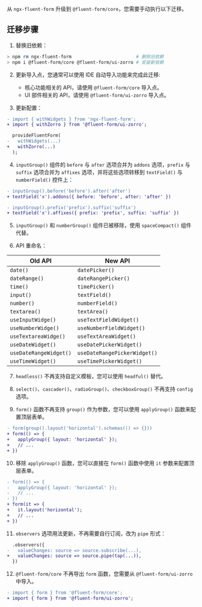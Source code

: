 从 `ngx-fluent-form` 升级到 `@fluent-form/core`，您需要手动执行以下迁移。

## 迁移步骤

1. 替换旧依赖：
```bash
> npm rm ngx-fluent-form                        # 删除旧依赖
> npm i @fluent-form/core @fluent-form/ui-zorro # 安装新依赖
```

2. 更新导入点，您通常可以使用 IDE 自动导入功能来完成此迁移:
   - 核心功能相关的 API，请使用 `@fluent-form/core` 导入点。
   - UI 部件相关的 API，请使用 `@fluent-form/ui-zorro` 导入点。

3. 更新配置：
```diff
- import { withWidgets } from 'ngx-fluent-form';
+ import { withZorro } from '@fluent-form/ui-zorro';

  provideFluentForm(
-   withWidgets(...)
+   withZorro(...)
  );
```

4. `inputGroup()` 组件的 `before` 与 `after` 选项合并为 `addons` 选项，`prefix` 与 `suffix` 选项合并为 `affixes` 选项，并将这些选项转移到 `textField()` 与 `numberField()` 控件上：

```diff
- inputGroup().before('before').after('after')
+ textField('x').addons({ before: 'before', after: 'after' })

- inputGroup().prefix('prefix').suffix('suffix')
+ textField('x').affixes({ prefix: 'prefix', suffix: 'suffix' })
```

5. `inputGroup()` 和 `numberGroup()` 组件已被移除，使用 `spaceCompact()` 组件代替。

6. API 重命名：

| Old API                | New API                      |
| ---------------------- | ---------------------------- |
| `date()`               | `datePicker()`               |
| `dateRange()`          | `dateRangePicker()`          |
| `time()`               | `timePicker()`               |
| `input()`              | `textField()`                |
| `number()`             | `numberField()`              |
| `textarea()`           | `textArea()`                 |
| `useInputWidge()`      | `useTextFieldWidget()`       |
| `useNumberWidge()`     | `useNumberFieldWidget()`     |
| `useTextareaWidge()`   | `useTextAreaWidget()`        |
| `useDateWidget()`      | `useDatePickerWidget()`      |
| `useDateRangeWidget()` | `useDateRangePickerWidget()` |
| `useTimeWidget()`      | `useTimePickerWidget()`      |


7. `headless()` 不再支持自定义模板，您可以使用 `headful()` 替代。

8. `select()`、`cascader()`、`radioGroup()`、`checkboxGroup()` 不再支持 `config` 选项。

9. `form()` 函数不再支持 `group()` 作为参数，您可以使用 `applyGroup()` 函数来配置顶层表单。

```diff
- form(group().layout('horizontal').schemas(() => {}))
+ form(() => {
+   applyGroup({ layout: 'horizontal' });
+   // ...
+ })
```

10. 移除 `applyGroup()` 函数，您可以直接在 `form()` 函数中使用 `it` 参数来配置顶层表单。

```diff
- form(() => {
-   applyGroup({ layout: 'horizontal' });
-   // ...
- })
+ form(it => {
+   it.layout('horizontal');
+   // ...
+ })
```

11.  `observers` 选项用法更新，不再需要自行订阅，改为 `pipe` 形式：

```diff
  .observers({
-   valueChanges: source => source.subscribe(...),
+   valueChanges: source => source.pipe(tap(...)),
  })
```

12. `@fluent-form/core` 不再导出 `form` 函数，您需要从 `@fluent-form/ui-zorro` 中导入。

```diff
- import { form } from '@fluent-form/core';
+ import { form } from '@fluent-form/ui-zorro';
```
